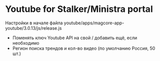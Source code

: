 # Youtube for Stalker/Ministra portal

Настройки в начале файла youtube/apps/magcore-app-youtube/3.0.13/js/release.js
- Поменять ключ Youtube API на свой / добавить ещё, если необходимо
- Регион поиска трендов и кол-во видео (по умолчанию Россия, 50 шт.)
